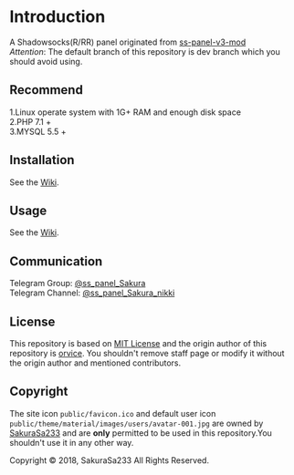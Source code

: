 # Introduction

A Shadowsocks(R/RR) panel originated from [ss-panel-v3-mod](https://github.com/esdeathlove/ss-panel-v3-mod)  
*Attention*: The default branch of this repository is dev branch which you should avoid using.

## Recommend

1.Linux operate system with 1G+ RAM and enough disk space  
2.PHP 7.1 +  
3.MYSQL 5.5 +  

## Installation

See the [Wiki](https://github.com/SakuraSa233/ss-panel-v3-mod-Sakura/wiki).

## Usage

See the [Wiki](https://github.com/SakuraSa233/ss-panel-v3-mod-Sakura/wiki).

## Communication
Telegram Group: [@ss_panel_Sakura](https://t.me/ss_panel_Sakura)  
Telegram Channel: [@ss_panel_Sakura_nikki](https://t.me/ss_panel_Sakura_nikki)

## License
This repository is based on [MIT License](https://github.com/SakuraSa233/ss-panel-v3-mod-Sakura/blob/master/LICENSE) and the origin author of this repository is [orvice](https://github.com/orvice).
You shouldn't remove staff page or modify it without the origin author and mentioned contributors.

## Copyright
The site icon `public/favicon.ico` and default user icon `public/theme/material/images/users/avatar-001.jpg` are owned by [SakuraSa233](https://github.com/SakuraSa233) and are **only** permitted to be used in this repository.You shouldn't use it in any other way.  
  
Copyright © 2018, SakuraSa233 All Rights Reserved.